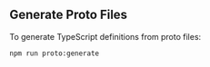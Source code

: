 ## Generate Proto Files

To generate TypeScript definitions from proto files:

```bash
npm run proto:generate
```
